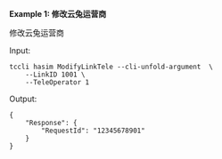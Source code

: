 **Example 1: 修改云兔运营商**

修改云兔运营商

Input: 

```
tccli hasim ModifyLinkTele --cli-unfold-argument  \
    --LinkID 1001 \
    --TeleOperator 1
```

Output: 
```
{
    "Response": {
        "RequestId": "12345678901"
    }
}
```

